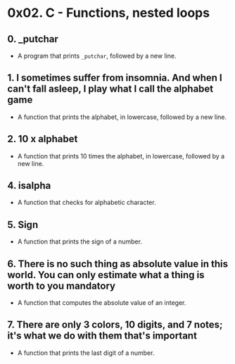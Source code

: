 # 0x02. C - Functions, nested loops

## 0. _putchar
- A program that prints ```_putchar```, followed by a new line.

## 1. I sometimes suffer from insomnia. And when I can't fall asleep, I play what I call the alphabet game
- A function that prints the alphabet, in lowercase, followed by a new line.

## 2. 10 x alphabet
- A function that prints 10 times the alphabet, in lowercase, followed by a new line.

## 4. isalpha
- A function that checks for alphabetic character.

## 5. Sign
- A function that prints the sign of a number.

## 6. There is no such thing as absolute value in this world. You can only estimate what a thing is worth to you mandatory
- A function that computes the absolute value of an integer.

## 7. There are only 3 colors, 10 digits, and 7 notes; it's what we do with them that's important
- A function that prints the last digit of a number.
